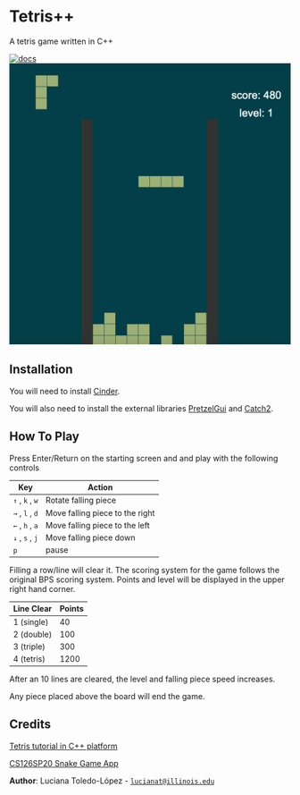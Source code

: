 # Tetris++


A tetris game written in C++

[![docs](https://img.shields.io/badge/docs-yes-brightgreen)](docs/README.md)
![](assets/tetris_screenshot.png)
## Installation

You will need to install [Cinder](https://libcinder.org/download).

You will also need to install the external libraries [PretzelGui](https://github.com/cwhitney/PretzelGui)
and [Catch2](https://github.com/catchorg/Catch2).


## How To Play

Press Enter/Return on the starting screen and and play with the following controls

| Key      | Action                                             |
|----------|----------------------------------------------------|
| `↑` , `k` , `w` | Rotate falling piece                        |
| `→` , `l` , `d` | Move falling piece to the right		        |
| `←` , `h` , `a` | Move falling piece to the left              |
| `↓` , `s` , `j` | Move falling piece down                     |
| `p`             | pause                                       |

Filling a row/line will clear it. The scoring system for the game follows the original BPS scoring system. 
Points and level will be displayed in the upper right hand corner.

| Line Clear | Points                   |
|------------|--------------------------|
| 1 (single) | 40                       |
| 2 (double) | 100					    |
| 3 (triple) | 300                      |
| 4 (tetris) | 1200                     |

After an 10 lines are cleared, the level and falling piece speed increases.

Any piece placed above the board will end the game.

## Credits

[Tetris tutorial in C++ platform](http://javilop.com/gamedev/tetris-tutorial-in-c-platform-independent-focused-in-game-logic-for-beginners/)

[CS126SP20 Snake Game App](https://github.com/CS126SP20/snake-ssuni2)

**Author**: Luciana Toledo-López - [`lucianat@illinois.edu`](mailto:lucianat@illinois.edu)
